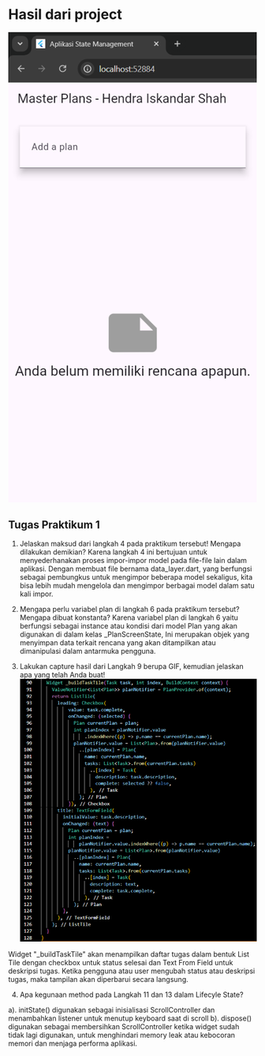 # Hasil dari project
![image.png](image.png)

## Tugas Praktikum 1
1. Jelaskan maksud dari langkah 4 pada praktikum tersebut! Mengapa dilakukan demikian?
Karena langkah 4 ini bertujuan untuk menyederhanakan proses impor-impor model pada file-file lain dalam aplikasi. Dengan membuat file bernama data_layer.dart, yang berfungsi sebagai pembungkus untuk mengimpor beberapa model sekaligus, kita bisa lebih mudah mengelola dan mengimpor berbagai model dalam satu kali impor.

2. Mengapa perlu variabel plan di langkah 6 pada praktikum tersebut? Mengapa dibuat konstanta?
Karena variabel plan di langkah 6 yaitu berfungsi sebagai instance atau kondisi dari model Plan yang akan digunakan di dalam kelas _PlanScreenState, Ini merupakan objek yang menyimpan data terkait rencana yang akan ditampilkan atau dimanipulasi dalam antarmuka pengguna.

3. Lakukan capture hasil dari Langkah 9 berupa GIF, kemudian jelaskan apa yang telah Anda buat!
![image-1.png](image-1.png)

Widget "_buildTaskTile" akan menampilkan daftar tugas dalam bentuk List Tile dengan checkbox untuk status selesai dan Text From Field untuk deskripsi tugas. Ketika pengguna atau user mengubah status atau deskripsi tugas, maka tampilan akan diperbarui secara langsung.

4. Apa kegunaan method pada Langkah 11 dan 13 dalam Lifecyle State?

a). initState() digunakan sebagai inisialisasi ScrollController dan menambahkan listener untuk menutup keyboard saat di scroll
b). dispose() digunakan sebagai membersihkan ScrollController ketika widget sudah tidak lagi digunakan, untuk menghindari memory leak atau kebocoran memori dan menjaga performa aplikasi.